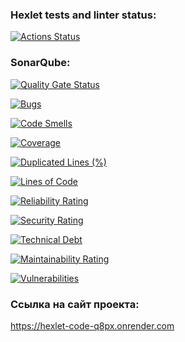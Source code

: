 ### Hexlet tests and linter status:
[![Actions Status](https://github.com/BlackJackSpb/python-project-83/actions/workflows/hexlet-check.yml/badge.svg)](https://github.com/BlackJackSpb/python-project-83/actions)

### SonarQube:
[![Quality Gate Status](https://sonarcloud.io/api/project_badges/measure?project=BlackJackSpb_python-project-83&metric=alert_status)](https://sonarcloud.io/summary/new_code?id=BlackJackSpb_python-project-83)

[![Bugs](https://sonarcloud.io/api/project_badges/measure?project=BlackJackSpb_python-project-83&metric=bugs)](https://sonarcloud.io/summary/new_code?id=BlackJackSpb_python-project-83)

[![Code Smells](https://sonarcloud.io/api/project_badges/measure?project=BlackJackSpb_python-project-83&metric=code_smells)](https://sonarcloud.io/summary/new_code?id=BlackJackSpb_python-project-83)

[![Coverage](https://sonarcloud.io/api/project_badges/measure?project=BlackJackSpb_python-project-83&metric=coverage)](https://sonarcloud.io/summary/new_code?id=BlackJackSpb_python-project-83)

[![Duplicated Lines (%)](https://sonarcloud.io/api/project_badges/measure?project=BlackJackSpb_python-project-83&metric=duplicated_lines_density)](https://sonarcloud.io/summary/new_code?id=BlackJackSpb_python-project-83)

[![Lines of Code](https://sonarcloud.io/api/project_badges/measure?project=BlackJackSpb_python-project-83&metric=ncloc)](https://sonarcloud.io/summary/new_code?id=BlackJackSpb_python-project-83)

[![Reliability Rating](https://sonarcloud.io/api/project_badges/measure?project=BlackJackSpb_python-project-83&metric=reliability_rating)](https://sonarcloud.io/summary/new_code?id=BlackJackSpb_python-project-83)

[![Security Rating](https://sonarcloud.io/api/project_badges/measure?project=BlackJackSpb_python-project-83&metric=security_rating)](https://sonarcloud.io/summary/new_code?id=BlackJackSpb_python-project-83)

[![Technical Debt](https://sonarcloud.io/api/project_badges/measure?project=BlackJackSpb_python-project-83&metric=sqale_index)](https://sonarcloud.io/summary/new_code?id=BlackJackSpb_python-project-83)

[![Maintainability Rating](https://sonarcloud.io/api/project_badges/measure?project=BlackJackSpb_python-project-83&metric=sqale_rating)](https://sonarcloud.io/summary/new_code?id=BlackJackSpb_python-project-83)

[![Vulnerabilities](https://sonarcloud.io/api/project_badges/measure?project=BlackJackSpb_python-project-83&metric=vulnerabilities)](https://sonarcloud.io/summary/new_code?id=BlackJackSpb_python-project-83)

### Ссылка на сайт проекта:

https://hexlet-code-q8px.onrender.com
